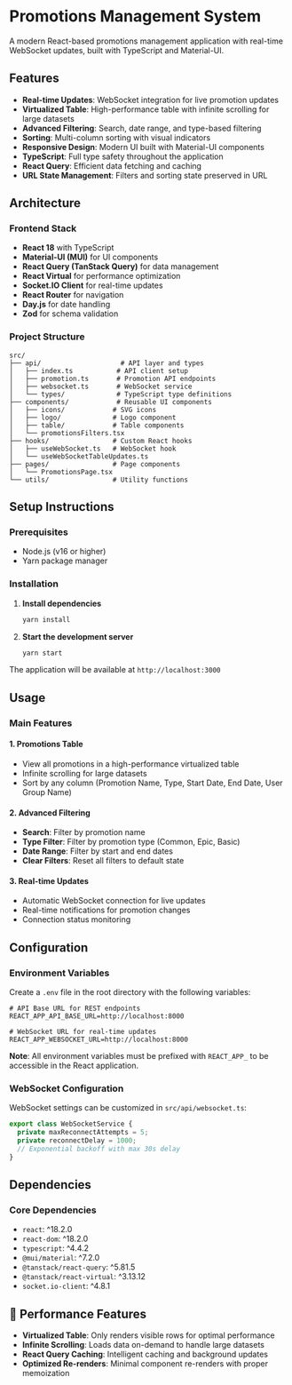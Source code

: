 # Promotions Management System

A modern React-based promotions management application with real-time WebSocket updates, built with TypeScript and Material-UI.

## Features

- **Real-time Updates**: WebSocket integration for live promotion updates
- **Virtualized Table**: High-performance table with infinite scrolling for large datasets
- **Advanced Filtering**: Search, date range, and type-based filtering
- **Sorting**: Multi-column sorting with visual indicators
- **Responsive Design**: Modern UI built with Material-UI components
- **TypeScript**: Full type safety throughout the application
- **React Query**: Efficient data fetching and caching
- **URL State Management**: Filters and sorting state preserved in URL

## Architecture

### Frontend Stack

- **React 18** with TypeScript
- **Material-UI (MUI)** for UI components
- **React Query (TanStack Query)** for data management
- **React Virtual** for performance optimization
- **Socket.IO Client** for real-time updates
- **React Router** for navigation
- **Day.js** for date handling
- **Zod** for schema validation

### Project Structure

```
src/
├── api/                    # API layer and types
│   ├── index.ts           # API client setup
│   ├── promotion.ts       # Promotion API endpoints
│   ├── websocket.ts       # WebSocket service
│   └── types/             # TypeScript type definitions
├── components/            # Reusable UI components
│   ├── icons/            # SVG icons
│   ├── logo/             # Logo component
│   ├── table/            # Table components
│   └── promotionsFilters.tsx
├── hooks/                # Custom React hooks
│   ├── useWebSocket.ts   # WebSocket hook
│   └── useWebSocketTableUpdates.ts
├── pages/                # Page components
│   └── PromotionsPage.tsx
└── utils/                # Utility functions
```

## Setup Instructions

### Prerequisites

- Node.js (v16 or higher)
- Yarn package manager

### Installation

1. **Install dependencies**
   ```bash
   yarn install
   ```

2. **Start the development server**
   ```bash
   yarn start
   ```

The application will be available at `http://localhost:3000`

## Usage

### Main Features

#### 1. Promotions Table
- View all promotions in a high-performance virtualized table
- Infinite scrolling for large datasets
- Sort by any column (Promotion Name, Type, Start Date, End Date, User Group Name)

#### 2. Advanced Filtering
- **Search**: Filter by promotion name
- **Type Filter**: Filter by promotion type (Common, Epic, Basic)
- **Date Range**: Filter by start and end dates
- **Clear Filters**: Reset all filters to default state

#### 3. Real-time Updates
- Automatic WebSocket connection for live updates
- Real-time notifications for promotion changes
- Connection status monitoring

## Configuration

### Environment Variables

Create a `.env` file in the root directory with the following variables:

```env
# API Base URL for REST endpoints
REACT_APP_API_BASE_URL=http://localhost:8000

# WebSocket URL for real-time updates
REACT_APP_WEBSOCKET_URL=http://localhost:8000
```

**Note**: All environment variables must be prefixed with `REACT_APP_` to be accessible in the React application.

### WebSocket Configuration

WebSocket settings can be customized in `src/api/websocket.ts`:

```typescript
export class WebSocketService {
  private maxReconnectAttempts = 5;
  private reconnectDelay = 1000;
  // Exponential backoff with max 30s delay
}
```


## Dependencies

### Core Dependencies
- `react`: ^18.2.0
- `react-dom`: ^18.2.0
- `typescript`: ^4.4.2
- `@mui/material`: ^7.2.0
- `@tanstack/react-query`: ^5.81.5
- `@tanstack/react-virtual`: ^3.13.12
- `socket.io-client`: ^4.8.1

## 🚀 Performance Features

- **Virtualized Table**: Only renders visible rows for optimal performance
- **Infinite Scrolling**: Loads data on-demand to handle large datasets
- **React Query Caching**: Intelligent caching and background updates
- **Optimized Re-renders**: Minimal component re-renders with proper memoization

